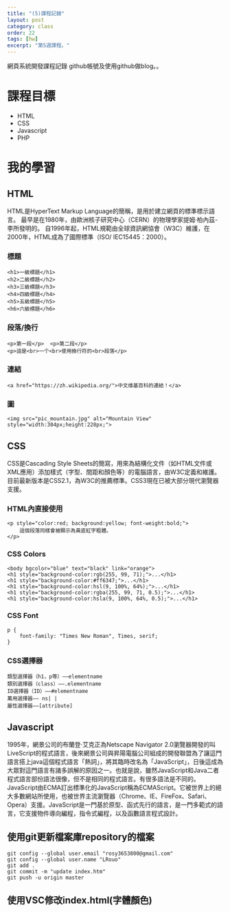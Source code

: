 ```yaml
---
title: "(5)課程記錄"
layout: post
category: class
order: 22
tags: [hw]
excerpt: "第5週課程。"
---
```

網頁系統開發課程記錄
github帳號及使用github做blog。。

# 課程目標
- HTML
- CSS
- Javascript
- PHP

# 我的學習

## HTML
HTML是HyperText Markup Language的簡稱，是用於建立網頁的標準標示語言。 最早是在1980年，由歐洲核子研究中心（CERN）的物理學家提姆·柏內茲-李所發明的。 自1996年起，HTML規範由全球資訊網協會（W3C）維護，在2000年，HTML成為了國際標準（ISO/ IEC15445：2000）。
### 標題
```
<h1>一級標題</h1>
<h2>二級標題</h2>
<h3>三級標題</h3>
<h4>四級標題</h4>
<h5>五級標題</h5>
<h6>六級標題</h6>
```
### 段落/換行
```
<p>第一段</p>  <p>第二段</p>
<p>這是<br>一个<br>使用換行符的<br>段落</p>
```
### 連結
```
<a href="https://zh.wikipedia.org/">中文维基百科的連結！</a>
```
### 圖
```
<img src="pic_mountain.jpg" alt="Mountain View" style="width:304px;height:228px;">
```

## CSS
CSS是Cascading Style Sheets的簡寫，用來為結構化文件（如HTML文件或XML應用）添加樣式（字型、間距和顏色等）的電腦語言，由W3C定義和維護。目前最新版本是CSS2.1，為W3C的推薦標準。CSS3現在已被大部分現代瀏覽器支援。
### HTML內直接使用
```
<p style="color:red; background:yellow; font-weight:bold;">
    這個段落同樣會被顯示為黃底紅字粗體。
</p>
```
### CSS Colors
```
<body bgcolor="blue" text="black" link="orange">
<h1 style="background-color:rgb(255, 99, 71);">...</h1>
<h1 style="background-color:#ff6347;">...</h1>
<h1 style="background-color:hsl(9, 100%, 64%);">...</h1>
<h1 style="background-color:rgba(255, 99, 71, 0.5);">...</h1>
<h1 style="background-color:hsla(9, 100%, 64%, 0.5);">...</h1>
```
### CSS Font
```
p {
    font-family: "Times New Roman", Times, serif;
}
```
### CSS選擇器
```
類型選擇器（h1，p等）——elementname
類別選擇器（class）——.elementname
ID選擇器（ID）——#elementname
萬用選擇器—— ns| |
屬性選擇器——[attribute]
```

## Javascript
1995年，網景公司的布蘭登·艾克正為Netscape Navigator 2.0瀏覽器開發的叫LiveScript的程式語言，後來網景公司與昇陽電腦公司組成的開發聯盟為了讓這門語言搭上java這個程式語言「熱詞」，將其臨時改名為「JavaScript」，日後這成為大眾對這門語言有諸多誤解的原因之一。也就是說，雖然JavaScript和Java二者程式語言部份語法很像，但不是相同的程式語言。有很多語法是不同的。 JavaScript由ECMA訂出標準化的JavaScript稱為ECMAScript。它被世界上的絕大多數網站所使用，也被世界主流瀏覽器（Chrome、IE、FireFox、Safari、Opera）支援。JavaScript是一門基於原型、函式先行的語言，是一門多範式的語言，它支援物件導向編程，指令式編程，以及函數語言程式設計。

## 使用git更新檔案庫repository的檔案
```
git config --global user.email "rosy3653800@gmail.com"
git config --global user.name "LRouo"
git add .
git commit -m "update index.htm"
git push -u origin master
```

## 使用VSC修改index.html(字體顏色)
```html

```

[1]: https://github.com/        "GitHub"
[2]: https://pages.github.com/  "GitHub Pages"
[3]: https://jekyllrb.com/      "Jekyll"
[4]: http://markdown.tw         "Markdown文件"
[5]: http://dillinger.io/       "Dillinger"
